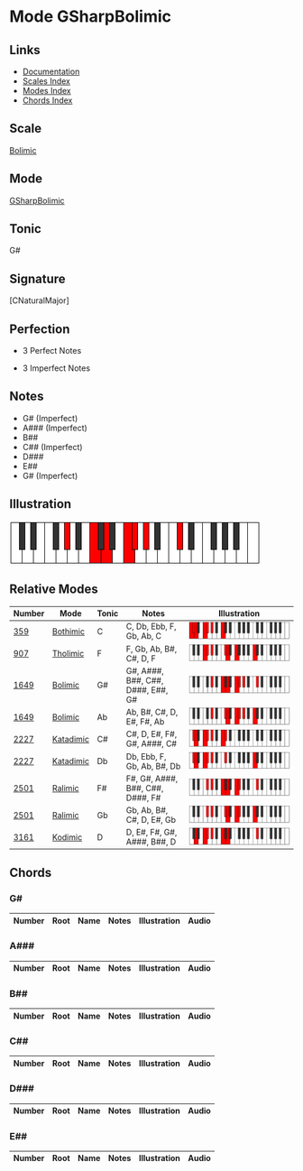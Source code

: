 # Mode GSharpBolimic

## Links

- [Documentation](index.md)
- [Scales Index](Scales.md)
- [Modes Index](Modes.md)
- [Chords Index](Chords.md)

## Scale

[Bolimic](ScaleBolimic.md)

## Mode

[GSharpBolimic](ModeGSharpBolimic.md)

## Tonic

G#

## Signature

[CNaturalMajor]

## Perfection

 - 3 Perfect Notes

 - 3 Imperfect Notes

## Notes

- G# (Imperfect)
- A### (Imperfect)
- B##
- C## (Imperfect)
- D###
- E##
- G# (Imperfect)

## Illustration

![GSharpBolimic](ModeGSharpBolimic.png)

## Relative Modes

| Number | Mode | Tonic | Notes | Illustration |
|--------|------|-------|-------|--------------|
| [359](https://ianring.com/musictheory/scales/359) | [Bothimic](ModeBothimic.md) | C | C, Db, Ebb, F, Gb, Ab, C | ![CNaturalBothimic](ModeCNaturalBothimic.png) |
| [907](https://ianring.com/musictheory/scales/907) | [Tholimic](ModeTholimic.md) | F | F, Gb, Ab, B#, C#, D, F | ![FNaturalTholimic](ModeFNaturalTholimic.png) |
| [1649](https://ianring.com/musictheory/scales/1649) | [Bolimic](ModeBolimic.md) | G# | G#, A###, B##, C##, D###, E##, G# | ![GSharpBolimic](ModeGSharpBolimic.png) |
| [1649](https://ianring.com/musictheory/scales/1649) | [Bolimic](ModeBolimic.md) | Ab | Ab, B#, C#, D, E#, F#, Ab | ![AFlatBolimic](ModeAFlatBolimic.png) |
| [2227](https://ianring.com/musictheory/scales/2227) | [Katadimic](ModeKatadimic.md) | C# | C#, D, E#, F#, G#, A###, C# | ![CSharpKatadimic](ModeCSharpKatadimic.png) |
| [2227](https://ianring.com/musictheory/scales/2227) | [Katadimic](ModeKatadimic.md) | Db | Db, Ebb, F, Gb, Ab, B#, Db | ![DFlatKatadimic](ModeDFlatKatadimic.png) |
| [2501](https://ianring.com/musictheory/scales/2501) | [Ralimic](ModeRalimic.md) | F# | F#, G#, A###, B##, C##, D###, F# | ![FSharpRalimic](ModeFSharpRalimic.png) |
| [2501](https://ianring.com/musictheory/scales/2501) | [Ralimic](ModeRalimic.md) | Gb | Gb, Ab, B#, C#, D, E#, Gb | ![GFlatRalimic](ModeGFlatRalimic.png) |
| [3161](https://ianring.com/musictheory/scales/3161) | [Kodimic](ModeKodimic.md) | D | D, E#, F#, G#, A###, B##, D | ![DNaturalKodimic](ModeDNaturalKodimic.png) |

## Chords

### G#

| Number | Root | Name | Notes | Illustration | Audio |
|--------|------|------|-------|--------------|-------|

### A###

| Number | Root | Name | Notes | Illustration | Audio |
|--------|------|------|-------|--------------|-------|

### B##

| Number | Root | Name | Notes | Illustration | Audio |
|--------|------|------|-------|--------------|-------|

### C##

| Number | Root | Name | Notes | Illustration | Audio |
|--------|------|------|-------|--------------|-------|

### D###

| Number | Root | Name | Notes | Illustration | Audio |
|--------|------|------|-------|--------------|-------|

### E##

| Number | Root | Name | Notes | Illustration | Audio |
|--------|------|------|-------|--------------|-------|

